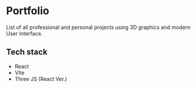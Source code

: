 # Portfolio
List of all professional and personal projects using 3D graphics and modern User Interface.

## Tech stack
- React
- Vite
- Three JS (React Ver.)
